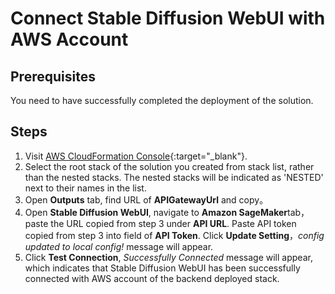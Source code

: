 # Connect Stable Diffusion WebUI with AWS Account

## Prerequisites
You need to have successfully completed the deployment of the solution.

## Steps
1. Visit [AWS CloudFormation Console](https://console.aws.amazon.com/cloudformation/){:target="_blank"}.
2. Select the root stack of the solution you created from stack list, rather than the nested stacks. The nested stacks will be indicated as 'NESTED' next to their names in the list.
3. Open **Outputs** tab, find URL of **APIGatewayUrl** and copy。
4. Open **Stable Diffusion WebUI**, navigate to **Amazon SageMaker**tab，paste the URL copied from step 3 under **API URL**. Paste API token copied from step 3 into field of **API Token**. Click **Update Setting**，*config updated to local config!* message will appear. 
5. Click **Test Connection**, *Successfully Connected* message will appear, which indicates that Stable Diffusion WebUI has been successfully connected with AWS account of the backend deployed stack.
